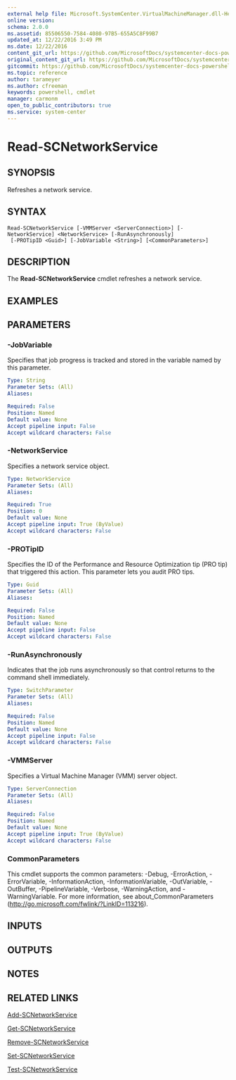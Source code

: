 ```yaml
---
external help file: Microsoft.SystemCenter.VirtualMachineManager.dll-Help.xml
online version: 
schema: 2.0.0
ms.assetid: 85506550-7584-4080-97B5-655A5C8F99B7
updated_at: 12/22/2016 3:49 PM
ms.date: 12/22/2016
content_git_url: https://github.com/MicrosoftDocs/systemcenter-docs-powershell/blob/live/systemcenter-cmdlets/SystemCenter2016/VirtualMachineManager/vlatest/Read-SCNetworkService.md
original_content_git_url: https://github.com/MicrosoftDocs/systemcenter-docs-powershell/blob/live/systemcenter-cmdlets/SystemCenter2016/VirtualMachineManager/vlatest/Read-SCNetworkService.md
gitcommit: https://github.com/MicrosoftDocs/systemcenter-docs-powershell/blob/8c8c20cafa5c1354636ca569508504b8373fce2c/systemcenter-cmdlets/SystemCenter2016/VirtualMachineManager/vlatest/Read-SCNetworkService.md
ms.topic: reference
author: tarameyer
ms.author: cfreeman
keywords: powershell, cmdlet
manager: carmonm
open_to_public_contributors: true
ms.service: system-center
---
```


# Read-SCNetworkService

## SYNOPSIS
Refreshes a network service.

## SYNTAX

```
Read-SCNetworkService [-VMMServer <ServerConnection>] [-NetworkService] <NetworkService> [-RunAsynchronously]
 [-PROTipID <Guid>] [-JobVariable <String>] [<CommonParameters>]
```

## DESCRIPTION
The **Read-SCNetworkService** cmdlet refreshes a network service.

## EXAMPLES


## PARAMETERS

### -JobVariable
Specifies that job progress is tracked and stored in the variable named by this parameter.

```yaml
Type: String
Parameter Sets: (All)
Aliases: 

Required: False
Position: Named
Default value: None
Accept pipeline input: False
Accept wildcard characters: False
```

### -NetworkService
Specifies a network service object.

```yaml
Type: NetworkService
Parameter Sets: (All)
Aliases: 

Required: True
Position: 0
Default value: None
Accept pipeline input: True (ByValue)
Accept wildcard characters: False
```

### -PROTipID
Specifies the ID of the Performance and Resource Optimization tip (PRO tip) that triggered this action.
This parameter lets you audit PRO tips.

```yaml
Type: Guid
Parameter Sets: (All)
Aliases: 

Required: False
Position: Named
Default value: None
Accept pipeline input: False
Accept wildcard characters: False
```

### -RunAsynchronously
Indicates that the job runs asynchronously so that control returns to the command shell immediately.

```yaml
Type: SwitchParameter
Parameter Sets: (All)
Aliases: 

Required: False
Position: Named
Default value: None
Accept pipeline input: False
Accept wildcard characters: False
```

### -VMMServer
Specifies a Virtual Machine Manager (VMM) server object.

```yaml
Type: ServerConnection
Parameter Sets: (All)
Aliases: 

Required: False
Position: Named
Default value: None
Accept pipeline input: True (ByValue)
Accept wildcard characters: False
```

### CommonParameters
This cmdlet supports the common parameters: -Debug, -ErrorAction, -ErrorVariable, -InformationAction, -InformationVariable, -OutVariable, -OutBuffer, -PipelineVariable, -Verbose, -WarningAction, and -WarningVariable. For more information, see about_CommonParameters (http://go.microsoft.com/fwlink/?LinkID=113216).

## INPUTS

## OUTPUTS

## NOTES

## RELATED LINKS

[Add-SCNetworkService](xref:SystemCenter2016/VirtualMachineManager/vlatest/Add-SCNetworkService.md)

[Get-SCNetworkService](xref:SystemCenter2016/VirtualMachineManager/vlatest/Get-SCNetworkService.md)

[Remove-SCNetworkService](xref:SystemCenter2016/VirtualMachineManager/vlatest/Remove-SCNetworkService.md)

[Set-SCNetworkService](xref:SystemCenter2016/VirtualMachineManager/vlatest/Set-SCNetworkService.md)

[Test-SCNetworkService](xref:SystemCenter2016/VirtualMachineManager/vlatest/Test-SCNetworkService.md)
